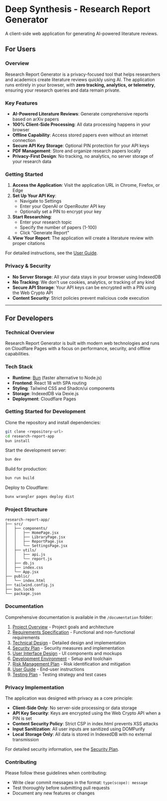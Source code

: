 # Deep Synthesis - Research Report Generator

A client-side web application for generating AI-powered literature reviews.

## For Users

### Overview

Research Report Generator is a privacy-focused tool that helps researchers and academics create literature reviews quickly using AI. The application runs entirely in your browser, with **zero tracking, analytics, or telemetry**, ensuring your research queries and data remain private.

### Key Features

- **AI-Powered Literature Reviews**: Generate comprehensive reports based on arXiv papers
- **100% Client-Side Processing**: All data processing happens in your browser
- **Offline Capability**: Access stored papers even without an internet connection
- **Secure API Key Storage**: Optional PIN protection for your API keys
- **PDF Management**: Store and organize research papers locally
- **Privacy-First Design**: No tracking, no analytics, no server storage of your research data

### Getting Started

1. **Access the Application**: Visit the application URL in Chrome, Firefox, or Edge
2. **Set Up Your API Key**:
   - Navigate to Settings
   - Enter your OpenAI or OpenRouter API key
   - Optionally set a PIN to encrypt your key
3. **Start Researching**:
   - Enter your research topic
   - Specify the number of papers (1-100)
   - Click "Generate Report"
4. **View Your Report**: The application will create a literature review with proper citations

For detailed instructions, see the [User Guide](/documentation/8%20User%20Guide.md).

### Privacy & Security

- **No Server Storage**: All your data stays in your browser using IndexedDB
- **No Tracking**: We don't use cookies, analytics, or tracking of any kind
- **Secure API Storage**: Your API keys can be encrypted with a PIN using the Web Crypto API
- **Content Security**: Strict policies prevent malicious code execution

---

## For Developers

### Technical Overview

Research Report Generator is built with modern web technologies and runs on Cloudflare Pages with a focus on performance, security, and offline capabilities.

### Tech Stack

- **Runtime**: [Bun](https://bun.sh) (faster alternative to Node.js)
- **Frontend**: React 18 with SPA routing
- **Styling**: Tailwind CSS and Shadcn/ui components
- **Storage**: IndexedDB via Dexie.js
- **Deployment**: Cloudflare Pages

### Getting Started for Development

Clone the repository and install dependencies:

```bash
git clone <repository-url>
cd research-report-app
bun install
```

Start the development server:

```bash
bun dev
```

Build for production:

```bash
bun run build
```

Deploy to Cloudflare:

```bash
bunx wrangler pages deploy dist
```

### Project Structure

```plaintext
research-report-app/
├── src/
│   ├── components/
│   │   ├── HomePage.jsx
│   │   ├── LibraryPage.jsx
│   │   ├── ReportPage.jsx
│   │   └── SettingsPage.jsx
│   ├── utils/
│   │   ├── api.js
│   │   └── report.js
│   ├── db.js
│   ├── index.css
│   └── App.jsx
├── public/
│   └── index.html
├── tailwind.config.js
├── bun.lockb
└── package.json
```

### Documentation

Comprehensive documentation is available in the `/documentation` folder:

1. [Project Overview](/documentation/1%20Project%20Overview.md) - Project goals and architecture
2. [Requirements Specification](/documentation/2%20Requirements%20Specification.md) - Functional and non-functional requirements
3. [Technical Design](/documentation/3%20Technical%20Design.md) - Detailed design and implementation
4. [Security Plan](/documentation/4%20Security%20Plan.md) - Security measures and implementation
5. [User Interface Design](/documentation/5%20User%20Interface%20Design.md) - UI components and mockups
6. [Development Environment](/documentation/6%20Development%20Environment.md) - Setup and toolchain
7. [Risk Management Plan](/documentation/8%20Risk%20Management%20Plan.md) - Risk identification and mitigation
8. [User Guide](/documentation/8%20User%20Guide.md) - End-user instructions
9. [Testing Plan](/documentation/9%20Testing%20Plan.md) - Testing strategy and test cases

### Privacy Implementation

The application was designed with privacy as a core principle:

- **Client-Side Only**: No server-side processing or data storage
- **API Key Security**: Keys are encrypted using the Web Crypto API when a PIN is set
- **Content Security Policy**: Strict CSP in index.html prevents XSS attacks
- **Input Sanitization**: All user inputs are sanitized using DOMPurify
- **Local Storage Only**: All data is stored in IndexedDB with no external transmission

For detailed security information, see the [Security Plan](/documentation/4%20Security%20Plan.md).

### Contributing

Please follow these guidelines when contributing:

- Write clear commit messages in the format: `type(scope): message`
- Test thoroughly before submitting pull requests
- Document any new features or changes
